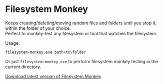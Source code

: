 # Filesystem Monkey

Keeps creating/deleting/moving random files and folders until you stop it, within the folder of your choice.  
Perfect to monkey-test any filesystem or tool that watches the filesystem.

Usage:
```
filesystem-monkey.exe path\to\folder
````

Or just `filesystem-monkey.exe` to perform filesystem monkey testing in the current directory.

[Download latest version of Filesystem Monkey](https://github.com/nicolas-raoul/filesystem-monkey/releases/download/v1.0/filesystem-monkey.exe)
